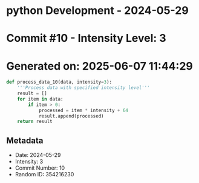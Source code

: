 ﻿# python Development - 2024-05-29
# Commit #10 - Intensity Level: 3
# Generated on: 2025-06-07 11:44:29
```python
def process_data_10(data, intensity=3):
    '''Process data with specified intensity level'''
    result = []
    for item in data:
        if item > 0:
            processed = item * intensity + 64
            result.append(processed)
    return result
```
## Metadata
- Date: 2024-05-29
- Intensity: 3
- Commit Number: 10
- Random ID: 354216230
